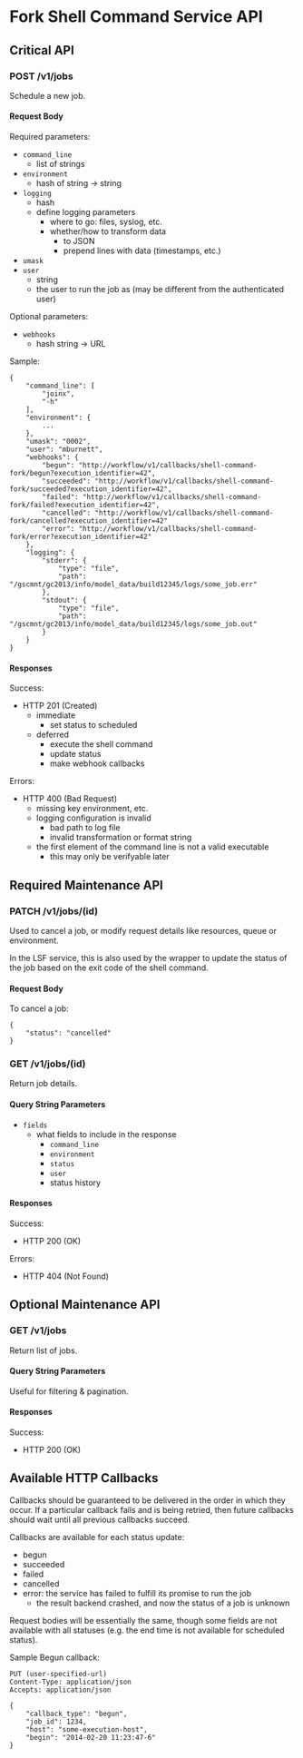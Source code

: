 # Fork Shell Command Service API

<!-- Should we support multiple worker queues, so that we could for example
separate jobs needing network disk from those that do not?

If we do, we need to provide endpoints for querying what's in each queue and
what queues are available.
-->

## Critical API

### POST /v1/jobs
Schedule a new job.

#### Request Body
Required parameters:

- `command_line`
    - list of strings
- `environment`
    - hash of string -> string
- `logging`
    - hash
    - define logging parameters
        - where to go: files, syslog, etc.
        - whether/how to transform data
            - to JSON
            - prepend lines with data (timestamps, etc.)
- `umask`
- `user`
    - string
    - the user to run the job as (may be different from the authenticated user)

Optional parameters:

- `webhooks`
    - hash string -> URL

Sample:

    {
        "command_line": [
            "joinx",
            "-h"
        ],
        "environment": {
            ...
        },
        "umask": "0002",
        "user": "mburnett",
        "webhooks": {
            "begun": "http://workflow/v1/callbacks/shell-command-fork/begun?execution_identifier=42",
            "succeeded": "http://workflow/v1/callbacks/shell-command-fork/succeeded?execution_identifier=42",
            "failed": "http://workflow/v1/callbacks/shell-command-fork/failed?execution_identifier=42",
            "cancelled": "http://workflow/v1/callbacks/shell-command-fork/cancelled?execution_identifier=42"
            "error": "http://workflow/v1/callbacks/shell-command-fork/error?execution_identifier=42"
        },
        "logging": {
            "stderr": {
                "type": "file",
                "path": "/gscmnt/gc2013/info/model_data/build12345/logs/some_job.err"
            },
            "stdout": {
                "type": "file",
                "path": "/gscmnt/gc2013/info/model_data/build12345/logs/some_job.out"
            }
        }
    }

#### Responses
Success:
- HTTP 201 (Created)
    - immediate
        - set status to scheduled
    - deferred
        - execute the shell command
        - update status
        - make webhook callbacks

Errors:
- HTTP 400 (Bad Request)
    - missing key environment, etc.
    - logging configuration is invalid
        - bad path to log file
        - invalid transformation or format string
    - the first element of the command line is not a valid executable
        - this may only be verifyable later


## Required Maintenance API

### PATCH /v1/jobs/(id)
Used to cancel a job, or modify request details like resources, queue or
environment.

In the LSF service, this is also used by the wrapper to update the status of
the job based on the exit code of the shell command.

#### Request Body
To cancel a job:

    {
        "status": "cancelled"
    }

### GET /v1/jobs/(id)
Return job details.

#### Query String Parameters

- `fields`
    - what fields to include in the response
        - `command_line`
        - `environment`
        - `status`
        - `user`
        - status history

#### Responses
Success:

- HTTP 200 (OK)

Errors:

- HTTP 404 (Not Found)


## Optional Maintenance API

### GET /v1/jobs
Return list of jobs.

#### Query String Parameters
Useful for filtering & pagination.

#### Responses
Success:

- HTTP 200 (OK)


## Available HTTP Callbacks

Callbacks should be guaranteed to be delivered in the order in which they
occur.  If a particular callback fails and is being retried, then future
callbacks should wait until all previous callbacks succeed.

Callbacks are available for each status update:

- begun
- succeeded
- failed
- cancelled
- error: the service has failed to fulfill its promise to run the job
    - the result backend crashed, and now the status of a job is unknown

Request bodies will be essentially the same, though some fields are not
available with all statuses (e.g. the end time is not available for scheduled
status).

Sample Begun callback:

    PUT (user-specified-url)
    Content-Type: application/json
    Accepts: application/json

    {
        "callback_type": "begun",
        "job_id": 1234,
        "host": "some-execution-host",
        "begin": "2014-02-20 11:23:47-6"
    }
